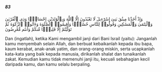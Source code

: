 ##### 83

<span class="ayah">وَإِذْ أَخَذْنَا مِيثَٰقَ بَنِىٓ إِسْرَٰٓءِيلَ لَا تَعْبُدُونَ إِلَّا ٱللَّهَ وَبِٱلْوَٰلِدَيْنِ إِحْسَانًۭا وَذِى ٱلْقُرْبَىٰ وَٱلْيَتَٰمَىٰ وَٱلْمَسَٰكِينِ وَقُولُوا۟ لِلنَّاسِ حُسْنًۭا وَأَقِيمُوا۟ ٱلصَّلَوٰةَ وَءَاتُوا۟ ٱلزَّكَوٰةَ ثُمَّ تَوَلَّيْتُمْ إِلَّا قَلِيلًۭا مِّنكُمْ وَأَنتُم مُّعْرِضُونَ</span>

<span class="ayah_translation">Dan (ingatlah), ketika Kami mengambil janji dari Bani Israil (yaitu): Janganlah kamu menyembah selain Allah, dan berbuat kebaikanlah kepada ibu bapa, kaum kerabat, anak-anak yatim, dan orang-orang miskin, serta ucapkanlah kata-kata yang baik kepada manusia, dirikanlah shalat dan tunaikanlah zakat. Kemudian kamu tidak memenuhi janji itu, kecuali sebahagian kecil daripada kamu, dan kamu selalu berpaling.</span>
